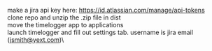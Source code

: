 make a jira api key here: https://id.atlassian.com/manage/api-tokens \
clone repo and unzip the .zip file in dist\
move the timelogger app to applications\
launch timelogger and fill out settings tab. username is jira email (jsmith@yext.com)\
